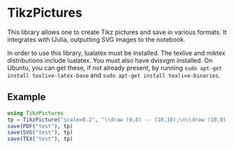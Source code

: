 # TikzPictures

This library allows one to create Tikz pictures and save in various formats. It integrates with IJulia, outputting SVG images to the notebook.

In order to use this library, lualatex must be installed. The texlive and miktex distributions include lualatex. You must also have dvisvgm installed. On Ubuntu, you can get these, if not already present, by running `sudo apt-get install texlive-latex-base` and `sudo apt-get install texlive-binaries`.

## Example
```julia
using TikzPictures
tp = TikzPicture("scale=0.2", "\\draw (0,0) -- (10,10);\n\\draw (10,0) -- (0,10);\n\\node at (5,5) {Mykel Kochenderfer};")
save(PDF("test"), tp)
save(SVG("test"), tp)
save(TEX("test"), tp)
```
